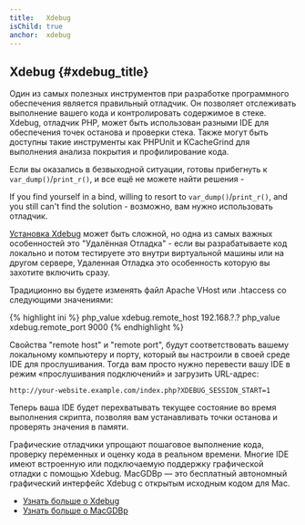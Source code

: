 ```yaml
---
title:   Xdebug
isChild: true
anchor:  xdebug
---
```


## Xdebug {#xdebug_title}

Один из самых полезных инструментов при разработке программного обеспечения является правильный отладчик. Он позволяет отслеживать выполнение
вашего кода и контролировать содержимое в стеке. Xdebug, отладчик PHP, может быть использован разными IDE для обеспечения
точек останова и проверки стека. Также могут быть доступны такие инструменты как PHPUnit и KCacheGrind для выполнения анализа
покрытия и профилирование кода.

Если вы оказались в безвыходной ситуации, готовы прибегнуть к `var_dump()`/`print_r()`, и все ещё не можете найти решения -

If you find yourself in a bind, willing to resort to `var_dump()`/`print_r()`, and you still can't find the solution -
возможно, вам нужно использовать отладчик.

[Установка Xdebug][xdebug-install] может быть сложной, но одна из самых важных особенностей это "Удалённая Отладка" - если
вы разрабатываете код локально и потом тестируете это внутри виртуальной машины или на другом сервере, Удаленная Отладка
это особенность которую вы захотите включить сразу.

Традиционно вы будете изменять файл Apache VHost или .htaccess со следующими значениями:

{% highlight ini %}
php_value xdebug.remote_host 192.168.?.?
php_value xdebug.remote_port 9000
{% endhighlight %}

Свойства "remote host" и "remote port", будут соответствовать вашему локальному компьютеру и порту, который вы настроили
в своей среде IDE для прослушивания. Тогда вам просто нужно перевести вашу IDE в режим «прослушивания подключений» и
загрузить URL-адрес:

    http://your-website.example.com/index.php?XDEBUG_SESSION_START=1

Теперь ваша IDE будет перехватывать текущее состояние во время выполнения скрипта, позволяя вам устанавливать точки
останова и проверять значения в памяти.

Графические отладчики упрощают пошаговое выполнение кода, проверку переменных и оценку кода в реальном времени.
Многие IDE имеют встроенную или подключаемую поддержку графической отладки с помощью Xdebug. MacGDBp — это бесплатный
автономный графический интерфейс Xdebug с открытым исходным кодом для Mac.

* [Узнать больше о Xdebug][xdebug-docs]
* [Узнать больше о MacGDBp][macgdbp-install]

[xdebug-install]: https://xdebug.org/docs/install
[xdebug-docs]: https://xdebug.org/docs/
[macgdbp-install]: https://www.bluestatic.org/software/macgdbp/
